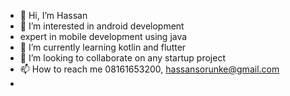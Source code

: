 - 👋 Hi, I’m Hassan
- 👀 I’m interested in android development
-   expert in mobile development using java
- 🌱 I’m currently learning kotlin and flutter
- 💞️ I’m looking to collaborate on any startup project
- 📫 How to reach me 08161653200, hassansorunke@gmail.com
- 


<!---
Hassan-akachi/Hassan-akachi is a ✨ special ✨ repository because its `README.md` (this file) appears on your GitHub profile.
You can click the Preview link to take a look at your changes.
--->
